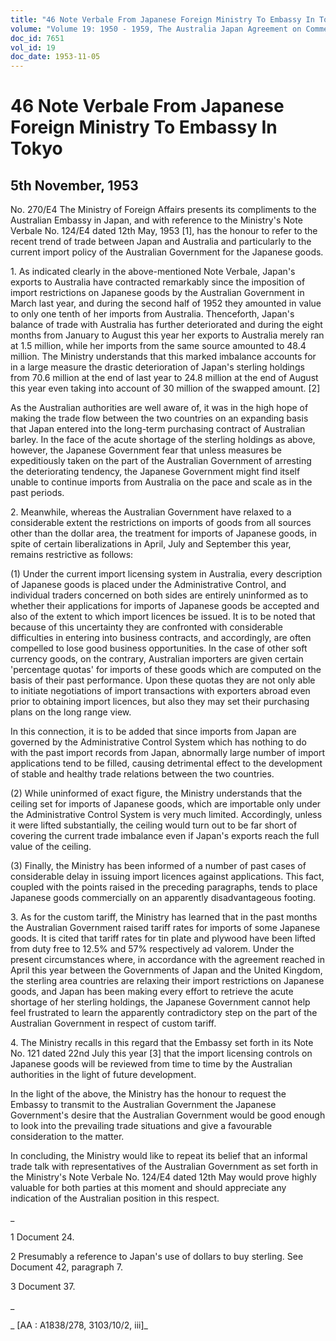 ```yaml
---
title: "46 Note Verbale From Japanese Foreign Ministry To Embassy In Tokyo"
volume: "Volume 19: 1950 - 1959, The Australia Japan Agreement on Commerce"
doc_id: 7651
vol_id: 19
doc_date: 1953-11-05
---
```


# 46 Note Verbale From Japanese Foreign Ministry To Embassy In Tokyo

## 5th November, 1953

No. 270/E4 The Ministry of Foreign Affairs presents its compliments to the Australian Embassy in Japan, and with reference to the Ministry's Note Verbale No. 124/E4 dated 12th May, 1953 [1], has the honour to refer to the recent trend of trade between Japan and Australia and particularly to the current import policy of the Australian Government for the Japanese goods.

1\. As indicated clearly in the above-mentioned Note Verbale, Japan's exports to Australia have contracted remarkably since the imposition of import restrictions on Japanese goods by the Australian Government in March last year, and during the second half of 1952 they amounted in value to only one tenth of her imports from Australia. Thenceforth, Japan's balance of trade with Australia has further deteriorated and during the eight months from January to August this year her exports to Australia merely ran at 1.5 million, while her imports from the same source amounted to 48.4 million. The Ministry understands that this marked imbalance accounts for in a large measure the drastic deterioration of Japan's sterling holdings from 70.6 million at the end of last year to 24.8 million at the end of August this year even taking into account of 30 million of the swapped amount. [2]

As the Australian authorities are well aware of, it was in the high hope of making the trade flow between the two countries on an expanding basis that Japan entered into the long-term purchasing contract of Australian barley. In the face of the acute shortage of the sterling holdings as above, however, the Japanese Government fear that unless measures be expeditiously taken on the part of the Australian Government of arresting the deteriorating tendency, the Japanese Government might find itself unable to continue imports from Australia on the pace and scale as in the past periods.

2\. Meanwhile, whereas the Australian Government have relaxed to a considerable extent the restrictions on imports of goods from all sources other than the dollar area, the treatment for imports of Japanese goods, in spite of certain liberalizations in April, July and September this year, remains restrictive as follows:

(1) Under the current import licensing system in Australia, every description of Japanese goods is placed under the Administrative Control, and individual traders concerned on both sides are entirely uninformed as to whether their applications for imports of Japanese goods be accepted and also of the extent to which import licences be issued. It is to be noted that because of this uncertainty they are confronted with considerable difficulties in entering into business contracts, and accordingly, are often compelled to lose good business opportunities. In the case of other soft currency goods, on the contrary, Australian importers are given certain 'percentage quotas' for imports of these goods which are computed on the basis of their past performance. Upon these quotas they are not only able to initiate negotiations of import transactions with exporters abroad even prior to obtaining import licences, but also they may set their purchasing plans on the long range view.

In this connection, it is to be added that since imports from Japan are governed by the Administrative Control System which has nothing to do with the past import records from Japan, abnormally large number of import applications tend to be filled, causing detrimental effect to the development of stable and healthy trade relations between the two countries.

(2) While uninformed of exact figure, the Ministry understands that the ceiling set for imports of Japanese goods, which are importable only under the Administrative Control System is very much limited. Accordingly, unless it were lifted substantially, the ceiling would turn out to be far short of covering the current trade imbalance even if Japan's exports reach the full value of the ceiling.

(3) Finally, the Ministry has been informed of a number of past cases of considerable delay in issuing import licences against applications. This fact, coupled with the points raised in the preceding paragraphs, tends to place Japanese goods commercially on an apparently disadvantageous footing.

3\. As for the custom tariff, the Ministry has learned that in the past months the Australian Government raised tariff rates for imports of some Japanese goods. It is cited that tariff rates for tin plate and plywood have been lifted from duty free to 12.5% and 57% respectively ad valorem. Under the present circumstances where, in accordance with the agreement reached in April this year between the Governments of Japan and the United Kingdom, the sterling area countries are relaxing their import restrictions on Japanese goods, and Japan has been making every effort to retrieve the acute shortage of her sterling holdings, the Japanese Government cannot help feel frustrated to learn the apparently contradictory step on the part of the Australian Government in respect of custom tariff.

4\. The Ministry recalls in this regard that the Embassy set forth in its Note No. 121 dated 22nd July this year [3] that the import licensing controls on Japanese goods will be reviewed from time to time by the Australian authorities in the light of future development.

In the light of the above, the Ministry has the honour to request the Embassy to transmit to the Australian Government the Japanese Government's desire that the Australian Government would be good enough to look into the prevailing trade situations and give a favourable consideration to the matter.

In concluding, the Ministry would like to repeat its belief that an informal trade talk with representatives of the Australian Government as set forth in the Ministry's Note Verbale No. 124/E4 dated 12th May would prove highly valuable for both parties at this moment and should appreciate any indication of the Australian position in this respect.

_

1 Document 24.

2 Presumably a reference to Japan's use of dollars to buy sterling. See Document 42, paragraph 7.

3 Document 37.

_

_ [AA : A1838/278, 3103/10/2, iii]_
